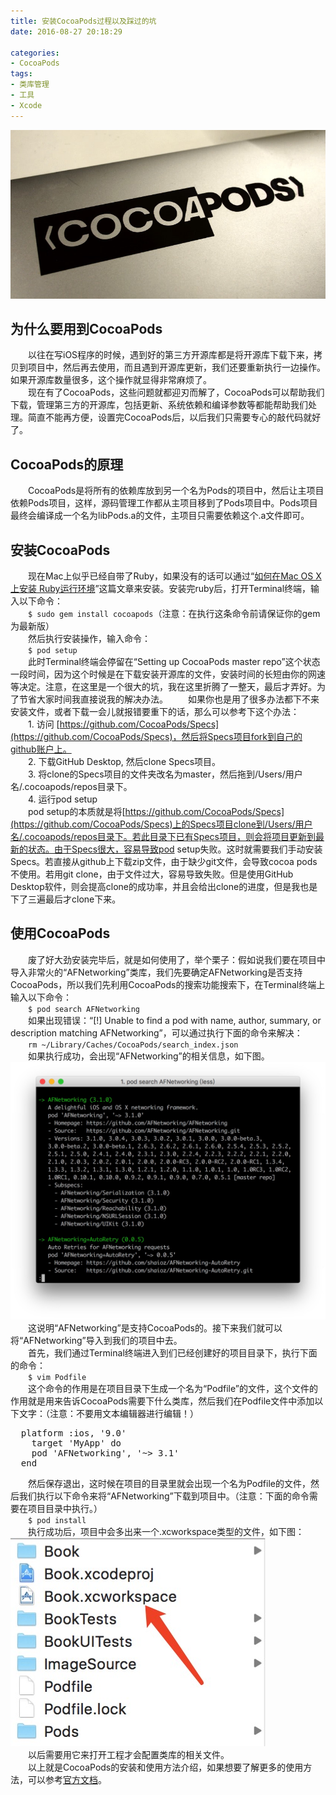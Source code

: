 ```yaml
---
title: 安装CocoaPods过程以及踩过的坑
date: 2016-08-27 20:18:29

categories:
- CocoaPods
tags:
- 类库管理
- 工具
- Xcode
---
```

![](https://raw.githubusercontent.com/ChiRenhua/Resource/master/WebImage/安装CocoaPods过程以及踩过的坑/cocoapods-stickers.jpg)  
## 为什么要用到CocoaPods
&emsp;&emsp;以往在写iOS程序的时候，遇到好的第三方开源库都是将开源库下载下来，拷贝到项目中，然后再去使用，而且遇到开源库更新，我们还要重新执行一边操作。如果开源库数量很多，这个操作就显得非常麻烦了。  
&emsp;&emsp;现在有了CocoaPods，这些问题就都迎刃而解了，CocoaPods可以帮助我们下载，管理第三方的开源库，包括更新、系统依赖和编译参数等都能帮助我们处理。简直不能再方便，设置完CocoaPods后，以后我们只需要专心的敲代码就好了。  
<!-- more -->
## CocoaPods的原理
&emsp;&emsp;CocoaPods是将所有的依赖库放到另一个名为Pods的项目中，然后让主项目依赖Pods项目，这样，源码管理工作都从主项目移到了Pods项目中。Pods项目最终会编译成一个名为libPods.a的文件，主项目只需要依赖这个.a文件即可。
## 安装CocoaPods
&emsp;&emsp;现在Mac上似乎已经自带了Ruby，如果没有的话可以通过“[如何在Mac OS X上安装 Ruby运行环境](http://www.cnblogs.com/daguo/p/4097263.html)”这篇文章来安装。安装完ruby后，打开Terminal终端，输入以下命令：  
&emsp;&emsp;``$ sudo gem install cocoapods``（注意：在执行这条命令前请保证你的gem为最新版）  
&emsp;&emsp;然后执行安装操作，输入命令：  
&emsp;&emsp;``$ pod setup``  
&emsp;&emsp;此时Terminal终端会停留在“Setting up CocoaPods master repo”这个状态一段时间，因为这个时候是在下载安装开源库的文件，安装时间的长短由你的网速等决定。注意，在这里是一个很大的坑，我在这里折腾了一整天，最后才弄好。为了节省大家时间我直接说我的解决办法。
&emsp;&emsp;如果你也是用了很多办法都下不来安装文件，或者下载一会儿就报错要重下的话，那么可以参考下这个办法：  
&emsp;&emsp;1. 访问 [https://github.com/CocoaPods/Specs](https://github.com/CocoaPods/Specs)，然后将Specs项目fork到自己的github账户上。  
&emsp;&emsp;2. 下载GitHub Desktop, 然后clone Specs项目。  
&emsp;&emsp;3. 将clone的Specs项目的文件夹改名为master，然后拖到/Users/用户名/.cocoapods/repos目录下。  
&emsp;&emsp;4. 运行pod setup  
&emsp;&emsp;pod setup的本质就是将[https://github.com/CocoaPods/Specs](https://github.com/CocoaPods/Specs)上的Specs项目clone到/Users/用户名/.cocoapods/repos目录下。若此目录下已有Specs项目，则会将项目更新到最新的状态。由于Specs很大，容易导致pod setup失败。这时就需要我们手动安装Specs。若直接从github上下载zip文件，由于缺少git文件，会导致cocoa pods不使用。若用git clone，由于文件过大，容易导致失败。但是使用GitHub Desktop软件，则会提高clone的成功率，并且会给出clone的进度，但是我也是下了三遍最后才clone下来。
## 使用CocoaPods
&emsp;&emsp;废了好大劲安装完毕后，就是如何使用了，举个栗子：假如说我们要在项目中导入非常火的“AFNetworking”类库，我们先要确定AFNetworking是否支持CocoaPods，所以我们先利用CocoaPods的搜索功能搜索下，在Terminal终端上输入以下命令：  
&emsp;&emsp;``$ pod search AFNetworking``  
&emsp;&emsp;如果出现错误：“[!] Unable to find a pod with name, author, summary, or description matching AFNetworking”，可以通过执行下面的命令来解决：  
&emsp;&emsp;``rm ~/Library/Caches/CocoaPods/search_index.json``  
&emsp;&emsp;如果执行成功，会出现“AFNetworking”的相关信息，如下图。  
![](https://raw.githubusercontent.com/ChiRenhua/Resource/master/WebImage/安装CocoaPods过程以及踩过的坑/searchResult.png)
&emsp;&emsp;这说明“AFNetworking”是支持CocoaPods的。接下来我们就可以将“AFNetworking”导入到我们的项目中去。  
&emsp;&emsp;首先，我们通过Terminal终端进入到们已经创建好的项目目录下，执行下面的命令：  
&emsp;&emsp;``$ vim Podfile``  
&emsp;&emsp;这个命令的作用是在项目目录下生成一个名为“Podfile”的文件，这个文件的作用就是用来告诉CocoaPods需要下什么类库，然后我们在Podfile文件中添加以下文字：（注意：不要用文本编辑器进行编辑！）  
<pre>&emsp;&emsp;platform :ios, '9.0'  
&emsp;&emsp;&emsp;&emsp;target 'MyApp' do  
&emsp;&emsp;&emsp;&emsp;pod 'AFNetworking', '~> 3.1'  
&emsp;&emsp;end</pre>  
&emsp;&emsp;然后保存退出，这时候在项目的目录里就会出现一个名为Podfile的文件，然后我们执行以下命令来将“AFNetworking”下载到项目中。（注意：下面的命令需要在项目目录中执行。）  
&emsp;&emsp;``$ pod install``  
&emsp;&emsp;执行成功后，项目中会多出来一个.xcworkspace类型的文件，如下图：  
![](https://raw.githubusercontent.com/ChiRenhua/Resource/master/WebImage/安装CocoaPods过程以及踩过的坑/project.png)  
&emsp;&emsp;以后需要用它来打开工程才会配置类库的相关文件。  
&emsp;&emsp;以上就是CocoaPods的安装和使用方法介绍，如果想要了解更多的使用方法，可以参考[官方文档](https://github.com/CocoaPods/CocoaPods/wiki)。
